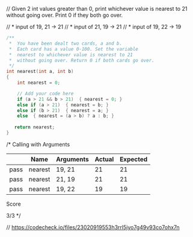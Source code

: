 // Given 2 int values greater than 0, print whichever value is nearest to 21 without going over. Print 0 if they both go over.

// * input of 19, 21 → 21
// * input of 21, 19 → 21
// * input of 19, 22 → 19

```cpp
/**
 *  You have been dealt two cards, a and b. 
 *  Each card has a value 0-100. Set the variable 
 *  nearest to whichever value is nearest to 21 
 *  without going over. Return 0 if both cards go over.
 */
int nearest(int a, int b)
{
    int nearest = 0;

    // Add your code here
    if (a > 21 && b > 21)  { nearest = 0; } 
    else if (a > 21)  { nearest = b; } 
    else if (b > 21)  { nearest = a; } 
    else  { nearest = (a > b) ? a : b; }
   
   return nearest;
}
```

/*
Calling with Arguments

| |Name|Arguments|Actual|Expected|
|---|---|---|---|---|
|pass|nearest|19, 21|21|21|
|pass|nearest|21, 19|21|21|
|pass|nearest|19, 22|19|19|

Score

3/3
\*/

// https://codecheck.io/files/23020919553h3rrl5jyo7g49v93co7ohx7n
